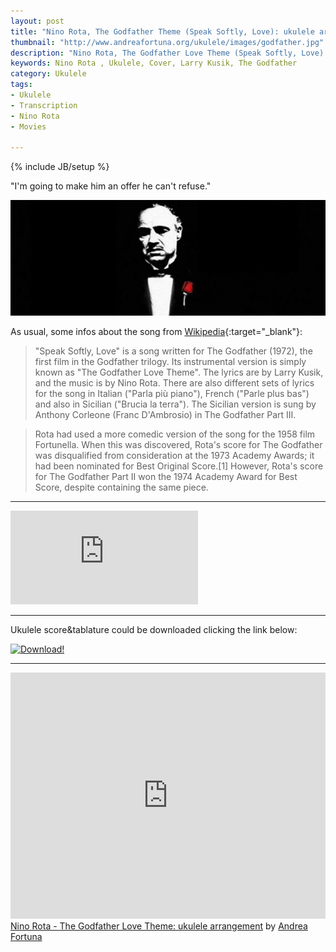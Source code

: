 ```yaml
---
layout: post
title: "Nino Rota, The Godfather Theme (Speak Softly, Love): ukulele arrangement"
thumbnail: "http://www.andreafortuna.org/ukulele/images/godfather.jpg"
description: "Nino Rota, The Godfather Love Theme (Speak Softly, Love): #ukulele arrangement"
keywords: Nino Rota , Ukulele, Cover, Larry Kusik, The Godfather
category: Ukulele
tags: 
- Ukulele
- Transcription
- Nino Rota
- Movies
 
---
```

{% include JB/setup %}

"I'm going to make him an offer he can't refuse."

![The Godfather](/ukulele/images/godfather.jpg)
<!-- more -->

As usual, some infos about the song from [Wikipedia](https://en.wikipedia.org/wiki/Speak_Softly,_Love){:target="_blank"}:

>"Speak Softly, Love" is a song written for The Godfather (1972), the first film in the Godfather trilogy. Its instrumental version is simply known as "The Godfather Love Theme". The lyrics are by Larry Kusik, and the music is by Nino Rota. There are also different sets of lyrics for the song in Italian ("Parla più piano"), French ("Parle plus bas") and also in Sicilian ("Brucia la terra"). The Sicilian version is sung by Anthony Corleone (Franc D'Ambrosio) in The Godfather Part III.

>Rota had used a more comedic version of the song for the 1958 film Fortunella. When this was discovered, Rota's score for The Godfather was disqualified from consideration at the 1973 Academy Awards; it had been nominated for Best Original Score.[1] However, Rota's score for The Godfather Part II won the 1974 Academy Award for Best Score, despite containing the same piece.

<hr/>
<div class="video-container">
<iframe src="https://www.youtube.com/embed/jkmbLNXay1E" frameborder="0" allowfullscreen></iframe>
</div>

<hr/>

Ukulele score&tablature could be downloaded clicking the link below:

[![Download!](http://www.andreafortuna.org/images/Download-PDF-Button.png)](http://www.andreafortuna.org/ukulele/files/The_Godfather_Theme.pdf)

<hr/>

<iframe width="100%" height="394" src="https://musescore.com/user/3227656/scores/1413471/embed" frameborder="0"></iframe><span><a href="https://musescore.com/user/3227656/scores/1413471">Nino Rota - The Godfather Love Theme: ukulele arrangement</a> by <a href="https://musescore.com/user/3227656">Andrea Fortuna</a></span> 